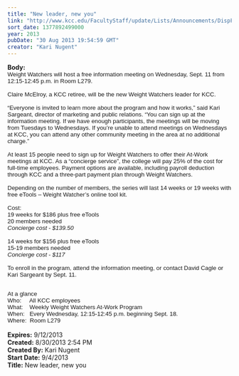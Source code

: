 ```yaml
---
title: "New leader, new you"
link: "http://www.kcc.edu/FacultyStaff/update/Lists/Announcements/DispForm.aspx?ID=1222"
sort_date: 1377892499000
year: 2013
pubDate: "30 Aug 2013 19:54:59 GMT"
creator: "Kari Nugent"
---
```


<div><b>Body:</b> <div class="ExternalClass988448D9CAAA4D52A1276E2BB183E52B">
<div><span style="font-family:'Arial','sans-serif';font-size:10pt"><span style="font-family:'Arial','sans-serif';font-size:10pt">
<p style="margin:0in 0in 0pt" class="MsoNormal"><span style="font-family:'Arial','sans-serif';font-size:10pt">Weight Watchers will host a free information meeting on Wednesday, Sept. 11 from 12:15-12:45 p.m. in Room L279. </span></p>
<p style="margin:0in 0in 0pt" class="MsoNormal"><span style="font-family:'Arial','sans-serif';font-size:10pt"> </span></p>
<p style="margin:0in 0in 0pt" class="MsoNormal"><span style="font-family:'Arial','sans-serif';font-size:10pt">Claire McElroy, a KCC retiree, will be the new Weight Watchers leader for KCC. </span></p>
<p style="margin:0in 0in 0pt" class="MsoNormal"><span style="font-family:'Arial','sans-serif';font-size:10pt"> </span></p>
<p style="margin:0in 0in 0pt" class="MsoNormal"><span style="font-family:'Arial','sans-serif';font-size:10pt">“Everyone is invited to learn more about the program and how it works,” said Kari Sargeant, director of marketing and public relations. “You can sign up at the information meeting. If we have enough participants, the meetings will be moving from Tuesdays to Wednesdays. If you’re unable to attend meetings on Wednesdays at KCC, you can attend any other community meeting in the area at no additional charge.”</span></p>
<p style="margin:0in 0in 0pt" class="MsoNormal"><span style="font-family:'Arial','sans-serif';font-size:10pt"> </span></p>
<p style="margin:0in 0in 0pt" class="MsoNormal"><span style="font-family:'Arial','sans-serif';font-size:10pt">At least 15 people need to sign up for Weight Watchers to offer their At-Work meetings at KCC. As a “concierge service”, the college will pay 25% of the cost for full-time employees. Payment options are available, including payroll deduction through KCC and a three-part payment plan through Weight Watchers. </span></p>
<p style="margin:0in 0in 0pt" class="MsoNormal"><span style="font-family:'Arial','sans-serif';font-size:10pt"> </span></p>
<p style="margin:0in 0in 0pt" class="MsoNormal"><span style="font-family:'Arial','sans-serif';font-size:10pt">Depending on the number of members, the series will last 14 weeks or 19 weeks with free eTools – Weight Watcher’s online tool kit. </span></p>
<p style="margin:0in 0in 0pt" class="MsoNormal"><span style="font-family:'Arial','sans-serif';font-size:10pt"> </span></p>
<p style="margin:0in 0in 0pt" class="MsoNormal"><span style="font-family:'Arial','sans-serif';font-size:10pt">Cost:</span></p>
<p style="margin:0in 0in 0pt" class="MsoNormal"><span style="font-family:'Arial','sans-serif';font-size:10pt">19 weeks for $186 plus free eTools </span></p>
<p style="margin:0in 0in 0pt" class="MsoNormal"><span style="font-family:'Arial','sans-serif';font-size:10pt">20 members needed </span></p>
<p style="margin:0in 0in 0pt" class="MsoNormal"><i style=""><span style="font-family:'Arial','sans-serif';font-size:10pt">Concierge cost - $139.50</span></i></p>
<p style="margin:0in 0in 0pt" class="MsoNormal"><span style="font-family:'Arial','sans-serif';font-size:10pt"> </span></p>
<p style="margin:0in 0in 0pt" class="MsoNormal"><span style="font-family:'Arial','sans-serif';font-size:10pt">14 weeks for $156 plus free eTools</span></p>
<p style="margin:0in 0in 0pt" class="MsoNormal"><span style="font-family:'Arial','sans-serif';font-size:10pt">15-19 members needed</span></p>
<p style="margin:0in 0in 0pt" class="MsoNormal"><i style=""><span style="font-family:'Arial','sans-serif';font-size:10pt">Concierge cost - $117</span></i></p>
<p style="margin:0in 0in 0pt" class="MsoNormal"><b><span style="font-family:'Arial','sans-serif';font-size:10pt"> </span></b></p>
<p style="margin:0in 0in 0pt" class="MsoNormal"><span style="font-family:'Arial','sans-serif';font-size:10pt">To enroll in the program, attend the information meeting, or contact David Cagle or Kari Sargeant by Sept. 11. </span></p>
<p style="margin:0in 0in 0pt" class="MsoNormal"></span>
<p style="margin:0in 0in 0pt" class="MsoNormal"></span></p><span style="font-family:'Arial','sans-serif';font-size:10pt"></span></p>
<p style="margin:0in 0in 0pt" class="MsoNormal"><span style="font-family:'Arial','sans-serif';font-size:10pt"></span> </p>
<p style="margin:0in 0in 0pt" class="MsoNormal"><span style="font-family:'Arial','sans-serif';font-size:10pt">At a glance</span></p>
<p style="margin:0in 0in 0pt" class="MsoNormal"><span style="font-family:'Arial','sans-serif';font-size:10pt">Who:     All KCC employees<br />What:    Weekly Weight Watchers At-Work Program</span></p>
<p style="margin:0in 0in 12pt" class="MsoNormal"><span style="font-family:'Arial','sans-serif';font-size:10pt">When:   Every Wednesday, 12:15-12:45 p.m. beginning Sept. 18. <br />Where:  Room L279 </span></p></div></div></div>
<div><b>Expires:</b> 9/12/2013</div>
<div><b>Created:</b> 8/30/2013 2:54 PM</div>
<div><b>Created By:</b> Kari Nugent</div>
<div><b>Start Date:</b> 9/4/2013</div>
<div><b>Title:</b> New leader, new you</div>
